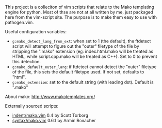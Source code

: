 This project is a colleciton of vim scripts that relate  to the Mako templating
engine for python. Most of thse are not at all written by me, just packaged
here from the vim-script site. The purpose is to make them easy to use with
pathogen.vim.

Useful configuration variables:

* `g:mako_detect_lang_from_ext`: when set to 1 (the default), the ftdetect
  script will attempt to figure out the "outer" filetype of the file by
  stripping the ".mako" extension (eg: index.html.mako will be treated as HTML,
  while script.cpp.mako will be treated as C++). Set to 0 to prevent this
  detection.
* `g:mako_default_outer_lang`: if ftdetect cannot detect the "outer" filetype of
  the file, this sets the default filetype used. If not set, defaults to "html".
* `g:mako_extension`: set to the default string (with leading dot).  Default is ".mako"

About mako: http://www.makotemplates.org/

Externally sourced scripts:

* [indent/mako.vim](http://www.vim.org/scripts/script.php?script_id=2663) 0.4 by Scott Torborg
* [syntax/mako.vim](http://www.vim.org/scripts/script.php?script_id=1858) 0.6.1 by Armin Ronacher

